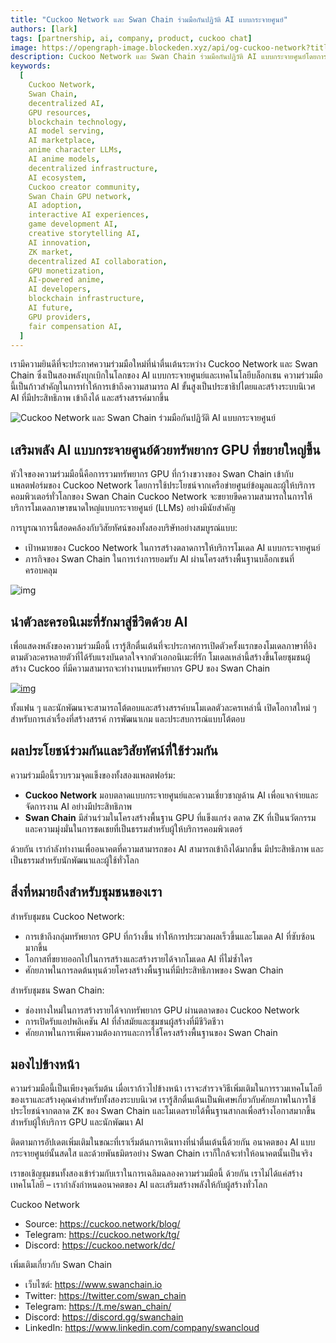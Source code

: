 ```yaml
---
title: "Cuckoo Network และ Swan Chain ร่วมมือกันปฏิวัติ AI แบบกระจายศูนย์"
authors: [lark]
tags: [partnership, ai, company, product, cuckoo chat]
image: https://opengraph-image.blockeden.xyz/api/og-cuckoo-network?title=Cuckoo%20Network%20และ%20Swan%20Chain%20ร่วมมือกันปฏิวัติ%20AI%20แบบกระจายศูนย์
description: Cuckoo Network และ Swan Chain ร่วมมือกันปฏิวัติ AI แบบกระจายศูนย์โดยการรวมทรัพยากร GPU ที่ทรงพลังเข้ากับตลาดการให้บริการโมเดล AI ของ Cuckoo ความร่วมมือนี้ช่วยเสริมศักยภาพให้กับนักพัฒนาและผู้สร้าง AI ด้วยความสามารถในการประมวลผลที่เพิ่มขึ้น ทำให้สามารถสร้างโมเดลภาษาที่ได้รับแรงบันดาลใจจากอนิเมะและขยายโอกาสในการนวัตกรรม AI แบบกระจายศูนย์
keywords:
  [
    Cuckoo Network,
    Swan Chain,
    decentralized AI,
    GPU resources,
    blockchain technology,
    AI model serving,
    AI marketplace,
    anime character LLMs,
    AI anime models,
    decentralized infrastructure,
    AI ecosystem,
    Cuckoo creator community,
    Swan Chain GPU network,
    AI adoption,
    interactive AI experiences,
    game development AI,
    creative storytelling AI,
    AI innovation,
    ZK market,
    decentralized AI collaboration,
    GPU monetization,
    AI-powered anime,
    AI developers,
    blockchain infrastructure,
    AI future,
    GPU providers,
    fair compensation AI,
  ]
---
```


เรามีความยินดีที่จะประกาศความร่วมมือใหม่ที่น่าตื่นเต้นระหว่าง Cuckoo Network และ Swan Chain ซึ่งเป็นสองพลังบุกเบิกในโลกของ AI แบบกระจายศูนย์และเทคโนโลยีบล็อกเชน ความร่วมมือนี้เป็นก้าวสำคัญในการทำให้การเข้าถึงความสามารถ AI ขั้นสูงเป็นประชาธิปไตยและสร้างระบบนิเวศ AI ที่มีประสิทธิภาพ เข้าถึงได้ และสร้างสรรค์มากขึ้น

![Cuckoo Network และ Swan Chain ร่วมมือกันปฏิวัติ AI แบบกระจายศูนย์](https://cuckoo-network.b-cdn.net/2024-10-02-cuckoo-network-and-swan-chain-join-forces-to-revolutionize-decentralized-ai.png "Cuckoo Network และ Swan Chain ร่วมมือกันปฏิวัติ AI แบบกระจายศูนย์")

## **เสริมพลัง AI แบบกระจายศูนย์ด้วยทรัพยากร GPU ที่ขยายใหญ่ขึ้น**

หัวใจของความร่วมมือนี้คือการรวมทรัพยากร GPU ที่กว้างขวางของ Swan Chain เข้ากับแพลตฟอร์มของ Cuckoo Network โดยการใช้ประโยชน์จากเครือข่ายศูนย์ข้อมูลและผู้ให้บริการคอมพิวเตอร์ทั่วโลกของ Swan Chain Cuckoo Network จะขยายขีดความสามารถในการให้บริการโมเดลภาษาขนาดใหญ่แบบกระจายศูนย์ (LLMs) อย่างมีนัยสำคัญ

การบูรณาการนี้สอดคล้องกับวิสัยทัศน์ของทั้งสองบริษัทอย่างสมบูรณ์แบบ:

- เป้าหมายของ Cuckoo Network ในการสร้างตลาดการให้บริการโมเดล AI แบบกระจายศูนย์
- ภารกิจของ Swan Chain ในการเร่งการยอมรับ AI ผ่านโครงสร้างพื้นฐานบล็อกเชนที่ครอบคลุม

![img](https://cuckoo-network.b-cdn.net/2024-10-02-cuckoo-network-and-swan-chain-join-forces-to-revolutionize-decentralized-ai-2.jpg)

## **นำตัวละครอนิเมะที่รักมาสู่ชีวิตด้วย AI**

เพื่อแสดงพลังของความร่วมมือนี้ เรารู้สึกตื่นเต้นที่จะประกาศการเปิดตัวครั้งแรกของโมเดลภาษาที่อิงตามตัวละครหลายตัวที่ได้รับแรงบันดาลใจจากตัวเอกอนิเมะที่รัก โมเดลเหล่านี้สร้างขึ้นโดยชุมชนผู้สร้าง Cuckoo ที่มีความสามารถจะทำงานบนทรัพยากร GPU ของ Swan Chain

[![img](https://cuckoo-network.b-cdn.net/cuckoo-chat-preview.webp)](https://cuckoo.network/portal/chat)

ทั้งแฟน ๆ และนักพัฒนาจะสามารถโต้ตอบและสร้างสรรค์บนโมเดลตัวละครเหล่านี้ เปิดโอกาสใหม่ ๆ สำหรับการเล่าเรื่องที่สร้างสรรค์ การพัฒนาเกม และประสบการณ์แบบโต้ตอบ

## **ผลประโยชน์ร่วมกันและวิสัยทัศน์ที่ใช้ร่วมกัน**

ความร่วมมือนี้รวบรวมจุดแข็งของทั้งสองแพลตฟอร์ม:

- **Cuckoo Network** มอบตลาดแบบกระจายศูนย์และความเชี่ยวชาญด้าน AI เพื่อแจกจ่ายและจัดการงาน AI อย่างมีประสิทธิภาพ
- **Swan Chain** มีส่วนร่วมในโครงสร้างพื้นฐาน GPU ที่แข็งแกร่ง ตลาด ZK ที่เป็นนวัตกรรม และความมุ่งมั่นในการชดเชยที่เป็นธรรมสำหรับผู้ให้บริการคอมพิวเตอร์

ด้วยกัน เรากำลังทำงานเพื่ออนาคตที่ความสามารถของ AI สามารถเข้าถึงได้มากขึ้น มีประสิทธิภาพ และเป็นธรรมสำหรับนักพัฒนาและผู้ใช้ทั่วโลก

## **สิ่งที่หมายถึงสำหรับชุมชนของเรา**

สำหรับชุมชน Cuckoo Network:

- การเข้าถึงกลุ่มทรัพยากร GPU ที่กว้างขึ้น ทำให้การประมวลผลเร็วขึ้นและโมเดล AI ที่ซับซ้อนมากขึ้น
- โอกาสที่ขยายออกไปในการสร้างและสร้างรายได้จากโมเดล AI ที่ไม่ซ้ำใคร
- ศักยภาพในการลดต้นทุนด้วยโครงสร้างพื้นฐานที่มีประสิทธิภาพของ Swan Chain

สำหรับชุมชน Swan Chain:

- ช่องทางใหม่ในการสร้างรายได้จากทรัพยากร GPU ผ่านตลาดของ Cuckoo Network
- การเปิดรับแอปพลิเคชัน AI ที่ล้ำสมัยและชุมชนผู้สร้างที่มีชีวิตชีวา
- ศักยภาพในการเพิ่มความต้องการและการใช้โครงสร้างพื้นฐานของ Swan Chain

## **มองไปข้างหน้า**

ความร่วมมือนี้เป็นเพียงจุดเริ่มต้น เมื่อเราก้าวไปข้างหน้า เราจะสำรวจวิธีเพิ่มเติมในการรวมเทคโนโลยีของเราและสร้างคุณค่าสำหรับทั้งสองระบบนิเวศ เรารู้สึกตื่นเต้นเป็นพิเศษเกี่ยวกับศักยภาพในการใช้ประโยชน์จากตลาด ZK ของ Swan Chain และโมเดลรายได้พื้นฐานสากลเพื่อสร้างโอกาสมากขึ้นสำหรับผู้ให้บริการ GPU และนักพัฒนา AI

ติดตามการอัปเดตเพิ่มเติมในขณะที่เราเริ่มต้นการเดินทางที่น่าตื่นเต้นนี้ด้วยกัน อนาคตของ AI แบบกระจายศูนย์นั้นสดใส และด้วยพันธมิตรอย่าง Swan Chain เราก็ใกล้จะทำให้อนาคตนั้นเป็นจริง

เราขอเชิญชุมชนทั้งสองเข้าร่วมกับเราในการเฉลิมฉลองความร่วมมือนี้ ด้วยกัน เราไม่ได้แค่สร้างเทคโนโลยี – เรากำลังกำหนดอนาคตของ AI และเสริมสร้างพลังให้กับผู้สร้างทั่วโลก

Cuckoo Network

- Source: https://cuckoo.network/blog/
- Telegram: https://cuckoo.network/tg/
- Discord: https://cuckoo.network/dc/

เพิ่มเติมเกี่ยวกับ Swan Chain

- เว็บไซต์: https://www.swanchain.io
- Twitter: https://twitter.com/swan_chain
- Telegram: https://t.me/swan_chain/
- Discord: https://discord.gg/swanchain
- LinkedIn: https://www.linkedin.com/company/swancloud
